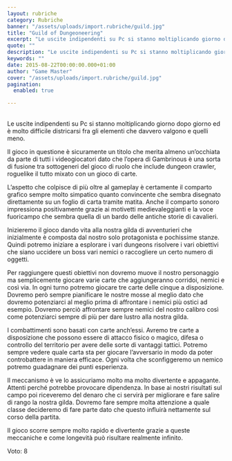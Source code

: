 ```yaml
---
layout: rubriche
category: Rubriche
banner: "/assets/uploads/import.rubriche/guild.jpg"
title: "Guild of Dungeoneering"
excerpt: "Le uscite indipendenti su Pc si stanno moltiplicando giorno dopo giorno ed è molto difficile districarsi fra gli elementi che davvero valgono e quelli meno. Il gioco in questione è sicuramente un titolo che merita almeno un’occhiata da parte di tutti i videogiocatori dato che l’opera di Gambrinous è una sorta di fusione tra sottogeneri [&hellip"
quote: ""
description: "Le uscite indipendenti su Pc si stanno moltiplicando giorno dopo giorno ed è molto difficile districarsi fra gli elementi che davvero valgono e quelli meno. Il gioco in questione è sicuramente un titolo che merita almeno un’occhiata da parte di tutti i videogiocatori dato che l’opera di Gambrinous è una sorta di fusione tra sottogeneri [&hellip"
keywords: ""
date: 2015-08-22T00:00:00.000+01:00
author: "Game Master"
cover: "/assets/uploads/import.rubriche/guild.jpg"
pagination:
  enabled: true

---
```


[](https://hotmc.com/wp-content/uploads/2015/08/guild.jpg)  
Le uscite indipendenti su Pc si stanno moltiplicando giorno dopo giorno ed è molto difficile districarsi fra gli elementi che davvero valgono e quelli meno.

Il gioco in questione è sicuramente un titolo che merita almeno un’occhiata da parte di tutti i videogiocatori dato che l’opera di Gambrinous è una sorta di fusione tra sottogeneri del gioco di ruolo che include dungeon crawler, roguelike il tutto mixato con un gioco di carte.

L’aspetto che colpisce di più oltre al gameplay è certamente il comparto grafico sempre molto simpatico quanto convincente che sembra disegnato direttamente su un foglio di carta tramite matita. Anche il comparto sonoro impressiona positivamente grazie ai motivetti medievaleggianti e la voce fuoricampo che sembra quella di un bardo delle antiche storie di cavalieri.

Inizieremo il gioco dando vita alla nostra gilda di avventurieri che inizialmente è composta dal nostro solo protagonista e pochissime stanze. Quindi potremo iniziare a esplorare i vari dungeons risolvere i vari obiettivi che siano uccidere un boss vari nemici o raccogliere un certo numero di oggetti.

Per raggiungere questi obiettivi non dovremo muove il nostro personaggio ma semplicemente giocare varie carte che aggiungeranno corridoi, nemici e così via. In ogni turno potremo giocare tre carte delle cinque a disposizione. Dovremo però sempre pianificare le nostre mosse al meglio dato che dovremo potenziarci al meglio prima di affrontare i nemici più ostici ad esempio. Dovremo perciò affrontare sempre nemici del nostro calibro così come potenziarci sempre di più per dare lustro alla nostra gilda.

[](https://hotmc.com/wp-content/uploads/2015/08/guild-2.png)

I combattimenti sono basati con carte anch’essi. Avremo tre carte a disposizione che possono essere di attacco fisico o magico, difesa o controllo del territorio per avere delle sorte di vantaggi tattici. Potremo sempre vedere quale carta sta per giocare l’avversario in modo da poter controbattere in maniera efficace. Ogni volta che sconfiggeremo un nemico potremo guadagnare dei punti esperienza.

Il meccanismo è ve lo assicuriamo molto ma molto divertente e appagante. Attenti perché potrebbe provocare dipendenza. In base ai nostri risultati sul campo poi riceveremo del denaro che ci servirà per migliorare e fare salire di rango la nostra gilda. Dovremo fare sempre molta attenzione a quale classe decideremo di fare parte dato che questo influirà nettamente sul corso della partita.

Il gioco scorre sempre molto rapido e divertente grazie a queste meccaniche e come longevità può risultare realmente infinito.

Voto: 8